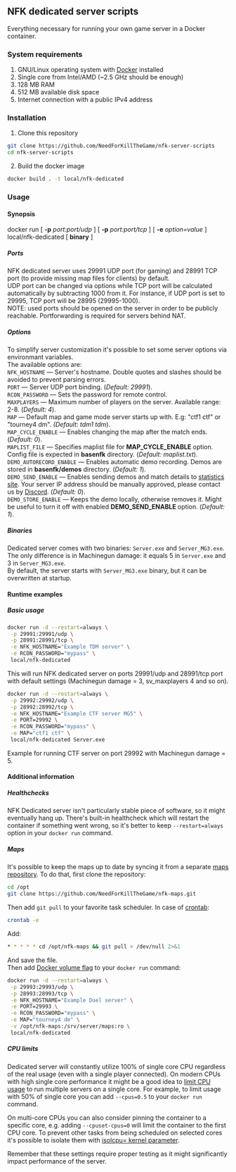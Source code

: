## NFK dedicated server scripts
Everything necessary for running your own game server in a Docker container.

### System requirements
1. GNU/Linux operating system with [Docker](https://docs.docker.com/engine/install/) installed
2. Single core from Intel/AMD (~2.5 GHz should be enough)
3. 128 MB RAM
4. 512 MB available disk space
5. Internet connection with a public IPv4 address

### Installation 
1. Clone this repository
```bash
git clone https://github.com/NeedForKillTheGame/nfk-server-scripts
cd nfk-server-scripts
```
2. Build the docker image
```bash
docker build . -t local/nfk-dedicated
```

### Usage
#### Synopsis
docker run [ **-p** *port:port/udp* ] [ **-p** *port:port/tcp* ] [ **-e** *option=value* ] local/nfk-dedicated [ **binary** ]

##### Ports
NFK dedicated server uses 29991 UDP port (for gaming) and 28991 TCP port (to provide missing map files for clients) by default.\
UDP port can be changed via options while TCP port will be calculated automatically by subtracting 1000 from it. For instance, if UDP port is set to 29995, TCP port will be 28995 (29995-1000).\
NOTE: used ports should be opened on the server in order to be publicly reachable. Portforwarding is required for servers behind NAT.

##### Options
To simplify server customization it's possible to set some server options via environmant variables.\
The available options are:\
`NFK_HOSTNAME`           — Server's hostname. Double quotes and slashes should be avoided to prevent parsing errors.\
`PORT`                   — Server UDP port binding. (*Default: 29991*).\
`RCON_PASSWORD`          — Sets the password for remote control.\
`MAXPLAYERS`             — Maximum number of players on the server. Available range: 2-8. (*Default: 4*).\
`MAP`                    — Default map and game mode server starts up with. E.g: "ctf1 ctf" or "tourney4 dm". *(Default: tdm1 tdm*).\
`MAP_CYCLE_ENABLE`       — Enables changing the map after the match ends. (*Default: 0*).\
`MAPLIST_FILE`           — Specifies maplist file for **MAP_CYCLE_ENABLE** option. Config file is expected in **basenfk** directory. (*Default: maplist.txt*).\
`DEMO_AUTORECORD_ENABLE` — Enables automatic demo recording. Demos are stored in **basenfk/demos** directory. (*Default: 1*).\
`DEMO_SEND_ENABLE`       — Enables sending demos and match details to [statistics site](https://stats.needforkill.ru). Your server IP address should be manually approved, please contact us by [Discord](https://needforkill.ru/discord). (*Default: 0*).\
`DEMO_STORE_ENABLE`      — Keeps the demo locally, otherwise removes it. Might be useful to turn it off with enabled **DEMO_SEND_ENABLE** option. (*Default: 1*).

##### Binaries
Dedicated server comes with two binaries: `Server.exe` and `Server_MG3.exe`. The only difference is in Machinegun damage: it equals 5 in `Server.exe` and 3 in `Server_MG3.exe`.\
By default, the server starts with `Server_MG3.exe` binary, but it can be overwritten at startup.

#### Runtime examples
##### Basic usage
```bash
docker run -d --restart=always \
 -p 29991:29991/udp \
 -p 28991:28991/tcp \
 -e NFK_HOSTNAME="Example TDM server" \
 -e RCON_PASSWORD="mypass" \
 local/nfk-dedicated
```
This will run NFK dedicated server on ports 29991/udp and 28991/tcp port with default settings (Machinegun damage = 3, sv_maxplayers 4 and so on).

```bash
docker run -d --restart=always \
 -p 29992:29992/udp \
 -p 28992:28992/tcp \
 -e NFK_HOSTNAME="Example CTF server MG5" \
 -e PORT=29992 \
 -e RCON_PASSWORD="mypass" \
 -e MAP="ctf1 ctf" \
 local/nfk-dedicated Server.exe
```
Example for running CTF server on port 29992 with Machinegun damage = 5.

#### Additional information
##### Healthchecks
NFK Dedicated server isn't particularly stable piece of software, so it might eventually hang up. There's built-in healthcheck which will restart the container if something went wrong, so it's better to keep `--restart=always` option in your `docker run` command.
##### Maps
It's possible to keep the maps up to date by syncing it from a separate [maps repository](https://github.com/NeedForKillTheGame/nfk-maps). To do that, first clone the repository:
```bash
cd /opt
git clone https://github.com/NeedForKillTheGame/nfk-maps.git
```
Then add `git pull` to your favorite task scheduler. In case of [crontab](https://man7.org/linux/man-pages/man5/crontab.5.html):
```bash
crontab -e
```
Add:
```bash
* * * * * cd /opt/nfk-maps && git pull > /dev/null 2>&1
```
And save the file.\
Then add [Docker volume flag](https://docs.docker.com/storage/volumes/) to your `docker run` command:
```bash
docker run -d --restart=always \
 -p 29993:29993/udp \
 -p 28993:28993/tcp \
 -e NFK_HOSTNAME="Example Duel server" \
 -e PORT=29993 \
 -e RCON_PASSWORD="mypass" \
 -e MAP="tourney4 dm" \
 -v /opt/nfk-maps:/srv/server/maps:ro \
 local/nfk-dedicated
```
##### CPU limits
Dedicated server will constantly utilize 100% of single core CPU regardless of the real usage (even with a single player connected). On modern CPUs with high single core performance it might be a good idea to [limit CPU usage](https://docs.docker.com/config/containers/resource_constraints/) to run multiple servers on a single core. For example, to limit usage with 50% of single core you can add `--cpus=0.5` to your `docker run` command.

On multi-core CPUs you can also consider pinning the container to a specific core, e.g. adding `--cpuset-cpus=0` will limit the container to the first CPU core. To prevent other tasks from being scheduled on selected cores it's possible to isolate them with [isolcpu= kernel parameter](https://www.kernel.org/doc/Documentation/admin-guide/kernel-parameters.txt).

Remember that these settings require proper testing as it might significantly impact performance of the server.
